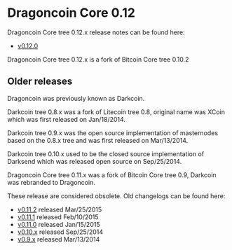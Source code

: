 Dragoncoin Core 0.12
==================

Dragoncoin Core tree 0.12.x release notes can be found here:
- [v0.12.0](release-notes/dragoncoin/release-notes-0.12.0.md)

Dragoncoin Core tree 0.12.x is a fork of Bitcoin Core tree 0.10.2



Older releases
--------------

Dragoncoin was previously known as Darkcoin.

Darkcoin tree 0.8.x was a fork of Litecoin tree 0.8, original name was XCoin
which was first released on Jan/18/2014.

Darkcoin tree 0.9.x was the open source implementation of masternodes based on
the 0.8.x tree and was first released on Mar/13/2014.

Darkcoin tree 0.10.x used to be the closed source implementation of Darksend
which was released open source on Sep/25/2014.

Dragoncoin Core tree 0.11.x was a fork of Bitcoin Core tree 0.9, Darkcoin was rebranded
to Dragoncoin.

These release are considered obsolete. Old changelogs can be found here:

- [v0.11.2](release-notes/dragoncoin/release-notes-0.11.2.md) released Mar/25/2015
- [v0.11.1](release-notes/dragoncoin/release-notes-0.11.1.md) released Feb/10/2015
- [v0.11.0](release-notes/dragoncoin/release-notes-0.11.0.md) released Jan/15/2015
- [v0.10.x](release-notes/dragoncoin/release-notes-0.10.0.md) released Sep/25/2014
- [v0.9.x](release-notes/dragoncoin/release-notes-0.9.0.md) released Mar/13/2014
